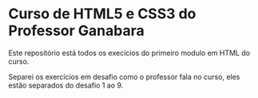# Curso de HTML5 e CSS3 do Professor Ganabara

Este repositório está todos os execícios do primeiro modulo em HTML do curso.

Separei os exercícios em desafio como o professor fala no curso, eles estão separados do desafio 1 ao 9.
